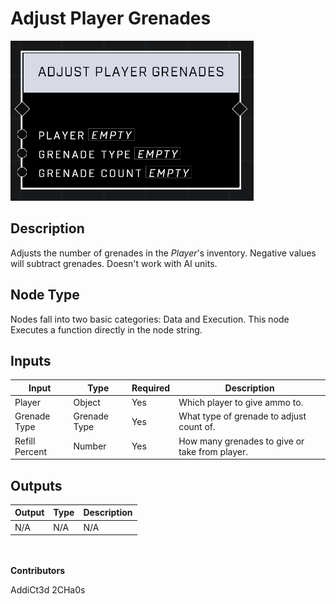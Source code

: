 # Adjust Player Grenades
![](../../../.gitbook/assets/adjust-player-grenades.png)
## Description
Adjusts the number of grenades in the *Player*'s inventory. Negative values will subtract grenades. Doesn't work with AI units.

## Node Type
Nodes fall into two basic categories: Data and Execution. This node Executes a function directly in the node string.

## Inputs
| Input | Type | Required | Description |
|------------------|------------------|----------|--------------------------------------------------------------|
| Player | Object | Yes | Which player to give ammo to. |
| Grenade Type | Grenade Type | Yes | What type of grenade to adjust count of. |
| Refill Percent | Number | Yes | How many grenades to give or take from player. |


## Outputs
| Output | Type | Description |
|------------------|------------------|--------------------------------------------------------------|
| N/A | N/A | N/A |


\
\
**Contributors**

AddiCt3d 2CHa0s
